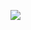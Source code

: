 ![](https://automationghana.com/wp-content/uploads/2024/09/black-female-customer-service-operator-wearing-headset_1282306-1631-2-150x150.jpg)
